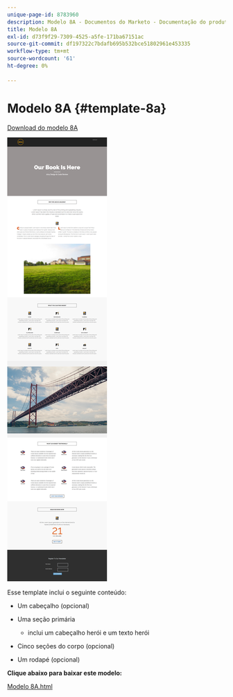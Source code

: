 ```yaml
---
unique-page-id: 8783960
description: Modelo 8A - Documentos do Marketo - Documentação do produto
title: Modelo 8A
exl-id: d73f9f29-7309-4525-a5fe-171ba67151ac
source-git-commit: df197322c7bdafb695b532bce51802961e453335
workflow-type: tm+mt
source-wordcount: '61'
ht-degree: 0%

---
```


# Modelo 8A {#template-8a}

[Download do modelo 8A](https://experienceleague.adobe.com/landing/marketo/lp-templates/template-8a.html)

![](assets/image2015-7-29-9-3a53-3a6.png)

Esse template inclui o seguinte conteúdo:

* Um cabeçalho (opcional)
* Uma seção primária

   * inclui um cabeçalho herói e um texto herói

* Cinco seções do corpo (opcional)
* Um rodapé (opcional)

**Clique abaixo para baixar este modelo:**

[Modelo 8A.html](https://experienceleague.adobe.com/landing/marketo/lp-templates/template-8a.html)

